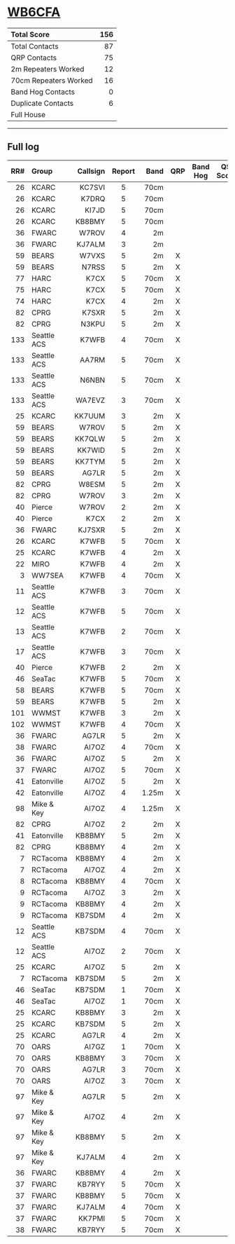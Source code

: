 # [WB6CFA](https://www.qrz.com/db/WB6CFA)

| Total Score           |   156 |
|:----------------------|------:|
| Total Contacts        |    87 |
| QRP Contacts          |    75 |
| 2m Repeaters Worked   |    12 |
| 70cm Repeaters Worked |    16 |
| Band Hog Contacts     |     0 |
| Duplicate Contacts    |     6 |
| Full House            |       |

---

## Full log

|   RR# | Group       |   Callsign |  Report  |   Band |  QRP  |  Band Hog  |   QSO Score |
|------:|:------------|-----------:|:--------:|-------:|:-----:|:----------:|------------:|
|    26 | KCARC       |     KC7SVI |    5     |   70cm |       |            |           1 |
|    26 | KCARC       |      K7DRQ |    5     |   70cm |       |            |           1 |
|    26 | KCARC       |      KI7JD |    5     |   70cm |       |            |           1 |
|    26 | KCARC       |     KB8BMY |    5     |   70cm |       |            |           1 |
|    36 | FWARC       |      W7ROV |    4     |     2m |       |            |           1 |
|    36 | FWARC       |     KJ7ALM |    3     |     2m |       |            |           1 |
|    59 | BEARS       |      W7VXS |    5     |     2m |   X   |            |           2 |
|    59 | BEARS       |      N7RSS |    5     |     2m |   X   |            |           2 |
|    77 | HARC        |       K7CX |    5     |   70cm |   X   |            |           2 |
|    75 | HARC        |       K7CX |    5     |   70cm |   X   |            |           2 |
|    74 | HARC        |       K7CX |    4     |     2m |   X   |            |           2 |
|    82 | CPRG        |      K7SXR |    5     |     2m |   X   |            |           2 |
|    82 | CPRG        |      N3KPU |    5     |     2m |   X   |            |           2 |
|   133 | Seattle ACS |      K7WFB |    4     |   70cm |   X   |            |           2 |
|   133 | Seattle ACS |      AA7RM |    5     |   70cm |   X   |            |           2 |
|   133 | Seattle ACS |      N6NBN |    5     |   70cm |   X   |            |           2 |
|   133 | Seattle ACS |     WA7EVZ |    3     |   70cm |   X   |            |           2 |
|    25 | KCARC       |     KK7UUM |    3     |     2m |   X   |            |           2 |
|    59 | BEARS       |      W7ROV |    5     |     2m |   X   |            |           2 |
|    59 | BEARS       |     KK7QLW |    5     |     2m |   X   |            |           2 |
|    59 | BEARS       |     KK7WID |    5     |     2m |   X   |            |           2 |
|    59 | BEARS       |     KK7TYM |    5     |     2m |   X   |            |           2 |
|    59 | BEARS       |      AG7LR |    5     |     2m |   X   |            |           2 |
|    82 | CPRG        |      W8ESM |    5     |     2m |   X   |            |           2 |
|    82 | CPRG        |      W7ROV |    3     |     2m |   X   |            |           2 |
|    40 | Pierce      |      W7ROV |    2     |     2m |   X   |            |           2 |
|    40 | Pierce      |       K7CX |    2     |     2m |   X   |            |           2 |
|    36 | FWARC       |     KJ7SXR |    5     |     2m |   X   |            |           2 |
|    26 | KCARC       |      K7WFB |    5     |   70cm |   X   |            |           2 |
|    25 | KCARC       |      K7WFB |    4     |     2m |   X   |            |           2 |
|    22 | MIRO        |      K7WFB |    4     |     2m |   X   |            |           2 |
|     3 | WW7SEA      |      K7WFB |    4     |   70cm |   X   |            |           2 |
|    11 | Seattle ACS |      K7WFB |    3     |   70cm |   X   |            |           2 |
|    12 | Seattle ACS |      K7WFB |    5     |   70cm |   X   |            |           2 |
|    13 | Seattle ACS |      K7WFB |    2     |   70cm |   X   |            |           2 |
|    17 | Seattle ACS |      K7WFB |    3     |   70cm |   X   |            |           2 |
|    40 | Pierce      |      K7WFB |    2     |     2m |   X   |            |           2 |
|    46 | SeaTac      |      K7WFB |    5     |   70cm |   X   |            |           2 |
|    58 | BEARS       |      K7WFB |    5     |   70cm |   X   |            |           2 |
|    59 | BEARS       |      K7WFB |    5     |     2m |   X   |            |           2 |
|   101 | WWMST       |      K7WFB |    3     |     2m |   X   |            |           2 |
|   102 | WWMST       |      K7WFB |    4     |   70cm |   X   |            |           2 |
|    36 | FWARC       |      AG7LR |    5     |     2m |   X   |            |           2 |
|    38 | FWARC       |      AI7OZ |    4     |   70cm |   X   |            |           2 |
|    36 | FWARC       |      AI7OZ |    5     |     2m |   X   |            |           2 |
|    37 | FWARC       |      AI7OZ |    5     |   70cm |   X   |            |           2 |
|    41 | Eatonville  |      AI7OZ |    5     |     2m |   X   |            |           2 |
|    42 | Eatonville  |      AI7OZ |    4     |  1.25m |   X   |            |           2 |
|    98 | Mike & Key  |      AI7OZ |    4     |  1.25m |   X   |            |           2 |
|    82 | CPRG        |      AI7OZ |    2     |     2m |   X   |            |           2 |
|    41 | Eatonville  |     KB8BMY |    5     |     2m |   X   |            |           2 |
|    82 | CPRG        |     KB8BMY |    4     |     2m |   X   |            |           2 |
|     7 | RCTacoma    |     KB8BMY |    4     |     2m |   X   |            |           2 |
|     7 | RCTacoma    |      AI7OZ |    4     |     2m |   X   |            |           2 |
|     8 | RCTacoma    |     KB8BMY |    4     |   70cm |   X   |            |           2 |
|     9 | RCTacoma    |      AI7OZ |    3     |     2m |   X   |            |           2 |
|     9 | RCTacoma    |     KB8BMY |    4     |     2m |   X   |            |           2 |
|     9 | RCTacoma    |     KB7SDM |    4     |     2m |   X   |            |           2 |
|    12 | Seattle ACS |     KB7SDM |    4     |   70cm |   X   |            |           2 |
|    12 | Seattle ACS |      AI7OZ |    2     |   70cm |   X   |            |           2 |
|    25 | KCARC       |      AI7OZ |    5     |     2m |   X   |            |           2 |
|     7 | RCTacoma    |     KB7SDM |    5     |     2m |   X   |            |           2 |
|    46 | SeaTac      |     KB7SDM |    1     |   70cm |   X   |            |           2 |
|    46 | SeaTac      |      AI7OZ |    1     |   70cm |   X   |            |           2 |
|    25 | KCARC       |     KB8BMY |    3     |     2m |   X   |            |           2 |
|    25 | KCARC       |     KB7SDM |    5     |     2m |   X   |            |           2 |
|    25 | KCARC       |      AG7LR |    4     |     2m |   X   |            |           2 |
|    70 | OARS        |      AI7GZ |    1     |   70cm |   X   |            |           2 |
|    70 | OARS        |     KB8BMY |    3     |   70cm |   X   |            |           2 |
|    70 | OARS        |      AG7LR |    3     |   70cm |   X   |            |           2 |
|    70 | OARS        |      AI7OZ |    3     |   70cm |   X   |            |           2 |
|    97 | Mike & Key  |      AG7LR |    5     |     2m |   X   |            |           2 |
|    97 | Mike & Key  |      AI7OZ |    4     |     2m |   X   |            |           2 |
|    97 | Mike & Key  |     KB8BMY |    5     |     2m |   X   |            |           2 |
|    97 | Mike & Key  |     KJ7ALM |    4     |     2m |   X   |            |           2 |
|    36 | FWARC       |     KB8BMY |    4     |     2m |   X   |            |           2 |
|    37 | FWARC       |     KB7RYY |    5     |   70cm |   X   |            |           2 |
|    37 | FWARC       |     KB8BMY |    5     |   70cm |   X   |            |           2 |
|    37 | FWARC       |     KJ7ALM |    4     |   70cm |   X   |            |           2 |
|    37 | FWARC       |     KK7PMI |    5     |   70cm |   X   |            |           2 |
|    38 | FWARC       |     KB7RYY |    5     |   70cm |   X   |            |           2 |